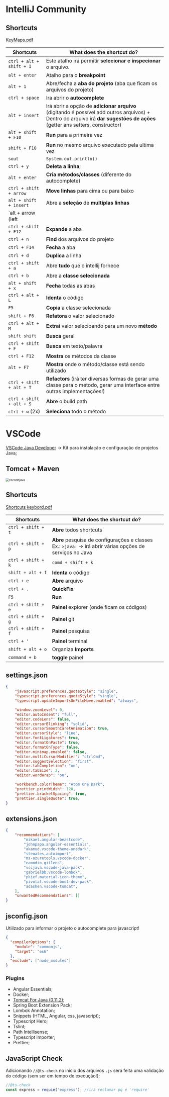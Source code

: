 # IntelliJ Community

## Shortcuts

[KeyMaps.pdf](https://resources.jetbrains.com/storage/products/intellij-idea/docs/IntelliJIDEA_ReferenceCard.pdf)

| Shortcuts                     | What does the shortcut do?                                   |
| ----------------------------- | ------------------------------------------------------------ |
| `ctrl + alt + shift + I`      | Este atalho irá permitir **selecionar e inspecionar** o arquivo. |
| `alt + enter`                 | Atalho para o **breakpoint**                                 |
| `alt + 1`                     | Abre/fecha a **aba do projeto** (aba que ficam os arquivos do projeto) |
| `ctrl + space`                | Ira abrir o **autocomplete**                                 |
| `alt + insert`                | Irá abrir a opção de **adicionar arquivo** (digitando é possível add outros arquivos) + <br />Dentro do arquivo irá **dar sugestões de ações** (getter ans setters, constructor) |
| `alt + shift + F10`           | **Run** para a primeira vez                                  |
| `shift + F10`                 | **Run** no mesmo arquivo executado pela ultima vez           |
| `sout`                        | `System.out.println()`                                       |
| `ctrl + y`                    | **Deleta a linha**;                                          |
| `alt + enter`                 | **Cria métodos/classes** (diferente do autocomplete)         |
| `ctrl + shift + arrow`        | **Move linhas** para cima ou para baixo                      |
| `alt + shift + insert`        | Abre a **seleção** de **multiplas linhas**                   |
| `alt + arrow (left || right)` | **Navega** entre **abas**                                    |
| `ctrl + shift + F12`          | **Expande** a aba                                            |
| `ctrl + n`                    | **Find** dos arquivos do projeto                             |
| `ctrl + F14`                  | **Fecha** a aba                                              |
| `ctrl + d`                    | **Duplica** a linha                                          |
| `ctrl + shift + a`            | Abre **tudo** que o intellij fornece                         |
| `ctrl + b`                    | Abre a **classe selecionada**                                |
| `alt + shift + x`             | **Fecha** todas as abas                                      |
| `ctrl + alt + L`              | **Identa** o código                                          |
| `F5`                          | **Copia** a classe selecionada                               |
| `shift + F6`                  | **Refatora** o valor selecionado                             |
| `ctrl + alt + M`              | **Extrai** valor selecioando para um novo **método**         |
| `shift shift`                 | **Busca** geral                                              |
| `ctrl + shift + F`            | **Busca** em texto/palavra                                   |
| `ctrl + F12`                  | **Mostra** os métodos da classe                              |
| `alt + F7`                    | **Mostra** onde o método/classe está sendo utilizado         |
| `ctrl + shift + alt + T`      | **Refactors** (irá ter diversas formas de gerar uma classe para o método, gerar uma interface entre outras implementações!) |
| `ctrl + shift + alt + S`      | **Abre** o build path                                        |
| `ctrl + w` (2x)               | **Seleciona**  todo o método                                 |



# VSCode

[VSCode Java Developer](https://aka.ms/vscode-java-installer-win) -> Kit para instalação e configuração de projetos Java;

## Tomcat + Maven

<img src="https://github.com/igorgrv/NotesInGeneral/blob/master/images/vscodetomcat.png?raw=true" alt="vscodejava" style="zoom:67%;" />

## Shortcuts

[Shortcuts keybord.pdf](https://code.visualstudio.com/shortcuts/keyboard-shortcuts-windows.pdf)

| Shortcuts                                | What does the shortcut do?                                   |
| ---------------------------------------- | ------------------------------------------------------------ |
| `ctrl + shift + t`                       | **Abre** todos shortcuts                                     |
| `ctrl + shift + p`                       | **Abre** pesquisa de configurações e classes<br />Ex.: `>java:` -> irá abrir várias opções de serviços no Java |
| `ctrl + shift + k ` | `comd + shift + k` | **Deleta** a linha                                           |
| `shift + alt + f`                        | **Identa** o código                                          |
| `ctrl + e`                               | **Abre** arquivo                                             |
| `ctrl + .`                               | **QuickFix**                                                 |
| `F5`                                     | **Run**                                                      |
| `ctrl + shift + e`                       | **Painel** explorer (onde ficam os códigos)                  |
| `ctrl + shift + g`                       | **Painel** git                                               |
| `ctrl + shift + f`                       | **Painel** pesquisa                                          |
| `ctrl + '`                               | **Painel** terminal                                          |
| `shift + alt + o`                        | Organiza **Imports**                                         |
| `command + b`                            | **toggle** painel                                            |

## settings.json

```json
{
    "javascript.preferences.quoteStyle": "single",
    "typescript.preferences.quoteStyle": "single",
    "typescript.updateImportsOnFileMove.enabled": "always",

    "window.zoomLevel": 0,
    "editor.autoIndent": "full",
    "editor.codeLens": false,
    "editor.cursorBlinking": "solid",
    "editor.cursorSmoothCaretAnimation": true,
    "editor.cursorStyle": "line",
    "editor.fontLigatures": true,
    "editor.formatOnPaste": true,
    "editor.formatOnType": false,
    "editor.minimap.enabled": false,
    "editor.multiCursorModifier": "ctrlCmd",
    "editor.suggestSelection": "first",
    "editor.tabCompletion": "on",
    "editor.tabSize": 2,
    "editor.wordWrap": "on",

    "workbench.colorTheme": "Atom One Dark",
    "prettier.printWidth": 120,
    "prettier.bracketSpacing": true,
    "prettier.singleQuote": true,
}
```

## extensions.json

```json
{
    "recommendations": [
        "mikael.angular-beastcode",
        "johnpapa.angular-essentials",
        "akamud.vscode-theme-onedark",
        "steoates.autoimport",
        "ms-azuretools.vscode-docker",
        "eamodio.gitlens",
        "vscjava.vscode-java-pack",
        "gabrielbb.vscode-lombok",
        "pkief.material-icon-theme",
        "pivotal.vscode-boot-dev-pack",
        "adashen.vscode-tomcat",
    ],
    "unwantedRecommendations": []
}
```

## jsconfig.json

Utiilzado para informar o projeto o autocomplete para javascript!

```json
{
  "compilerOptions": {
    "module": "commonjs",
    "target": "es6"
  },
  "exclude": ["node_modules"]
}
```



### Plugins

* Angular Essentials;
* Docker;
* [Tomcat For Java (0.11.2)](https://marketplace.visualstudio.com/items?itemName=adashen.vscode-tomcat);
* Spring Boot Extension Pack;
* Lombok Annotation;
* Snippets (HTML, Angular, css, javascript);
* Typescript Hero;
* Tslint;
* Path Intellisense;
* Typescript importer;
* Prettier;

## JavaScript Check

Adicionando `//@ts-check` no inicio dos arquivos `.js` será feita uma validação do código (sem ser em tempo de execução!);

```javascript
//@ts-check
const express = requie('express'); //irá reclamar pq é 'require'
```

